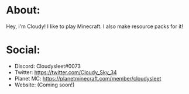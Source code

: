 # About:
Hey, i'm Cloudy! I like to play Minecraft. I also make resource packs for it!

# Social:
- Discord: Cloudysleet#0073
- Twitter: https://twitter.com/Cloudy_Sky_34
- Planet MC: https://planetminecraft.com/member/cloudysleet
- Website: (Coming soon!)
